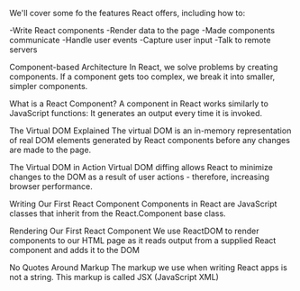 We'll cover some fo the features React offers, including how to: 

-Write React components
-Render data to the page
-Made components communicate
-Handle user events
-Capture user input
-Talk to remote servers

Component-based Architecture
In React, we solve problems by creating components. If a component gets too complex, we break it into smaller, simpler components.

What is a React Component?
A component in React works similarly to JavaScript functions: It generates an output every time it is invoked.

The Virtual DOM Explained
The virtual DOM is an in-memory representation of real DOM elements generated by React components before any changes are made to the page.

The Virtual DOM in Action
Virtual DOM diffing allows React to minimize changes to the DOM as a result of user actions - therefore, increasing browser performance.

Writing Our First React Component
Components in React are JavaScript classes that inherit from the React.Component base class.

Rendering Our First React Component
We use ReactDOM to render components to our HTML page as it reads output from a supplied React component and adds it to the DOM

No Quotes Around Markup
The markup we use when writing React apps is not a string. This markup is called JSX (JavaScript XML)
